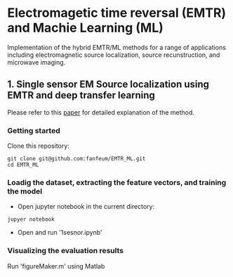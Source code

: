 # Electromagetic time reversal (EMTR) and Machie Learning (ML)
Implementation of the hybrid EMTR/ML methods for a range of applications including electromagnetic source localization, source recunstruction, and microwave imaging. 

## 1. Single sensor EM Source localization using EMTR and deep transfer learning
Please refer to this [paper](https://rdcu.be/b345w) for detailed explanation of the method.
### Getting started

Clone this repository:
```
git clone git@github.com:fanfeum/EMTR_ML.git
cd EMTR_ML
```

### Loadig the dataset, extracting the feature vectors, and training the model
* Open jupyter notebook in the current directory:
```
jupyer notebook
```
* Open and run '1sesnor.ipynb'

### Visualizing the evaluation results

Run 'figureMaker.m' using Matlab
